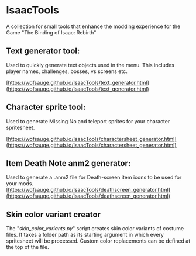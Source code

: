 # IsaacTools
A collection for small tools that enhance the modding experience for the Game "The Binding of Isaac: Rebirth"


## Text generator tool:
Used to quickly generate text objects used in the menu. This includes player names, challenges, bosses, vs screens etc.

[https://wofsauge.github.io/IsaacTools/text_generator.html](https://wofsauge.github.io/IsaacTools/text_generator.html)

## Character sprite tool:
Used to generate Missing No and teleport sprites for your character spritesheet.

[https://wofsauge.github.io/IsaacTools/charactersheet_generator.html](https://wofsauge.github.io/IsaacTools/charactersheet_generator.html)

## Item Death Note anm2 generator:
Used to generate a .anm2 file for Death-screen item icons to be used for your mods.
[https://wofsauge.github.io/IsaacTools/deathscreen_generator.html](https://wofsauge.github.io/IsaacTools/deathscreen_generator.html)

## Skin color variant creator
The "*skin_color_variants.py*" script creates skin color variants of costume files.
If takes a folder path as its starting argument in which every spritesheet will be processed.
Custom color replacements can be defined at the top of the file.
